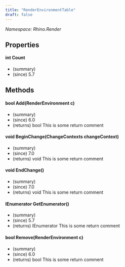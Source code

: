 ```yaml
---
title: "RenderEnvironmentTable"
draft: false
---
```


*Namespace: Rhino.Render*
## Properties
#### int Count
- (summary) 
- (since) 5.7
## Methods
#### bool Add(RenderEnvironment c)
- (summary) 
- (since) 6.0
- (returns) bool This is some return comment
#### void BeginChange(ChangeContexts changeContext)
- (summary) 
- (since) 7.0
- (returns) void This is some return comment
#### void EndChange()
- (summary) 
- (since) 7.0
- (returns) void This is some return comment
#### IEnumerator<RenderEnvironment> GetEnumerator()
- (summary) 
- (since) 5.7
- (returns) IEnumerator<RenderEnvironment> This is some return comment
#### bool Remove(RenderEnvironment c)
- (summary) 
- (since) 6.0
- (returns) bool This is some return comment
